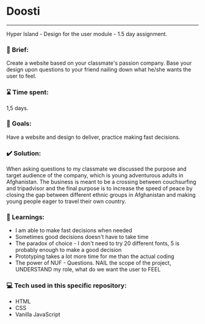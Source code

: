 # Doosti
---
Hyper Island - Design for the user module - 1.5 day assignment.


### :scroll: Brief:
Create a website based on your classmate's passion company. Base your design upon questions to your friend nailing down what he/she wants the user to feel.


### :hourglass: Time spent:
1,5 days.


### :checkered_flag: Goals:
Have a website and design to deliver, practice making fast decisions.


### :heavy_check_mark: Solution:
When asking questions to my classmate we discussed the purpose and target audience of the company, which is young adventurous adults in Afghanistan. The business is meant to be a crossing between couchsurfing and tripadvisor and the final purpose is to increase the speed of peace by closing the gap between different ethnic groups in Afghanistan and making young people eager to travel their own country.


### :closed_book: Learnings:

* I am able to make fast decisions when needed
* Sometimes good decisions doesn't have to take time
* The paradox of choice - I don't need to try 20 different fonts, 5 is probably enough to make a good decision
* Prototyping takes a lot more time for me than the actual coding
* The power of NUF - Questions. NAIL the scope of the project, UNDERSTAND my role, what do we want the user to FEEL


### :computer: Tech used in this specific repository:
* HTML
* CSS
* Vanilla JavaScript

